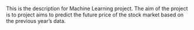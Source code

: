 This is the description for Machine Learning project.
The aim of the project is to project aims to predict the future price of the stock market based on the previous year’s data.
